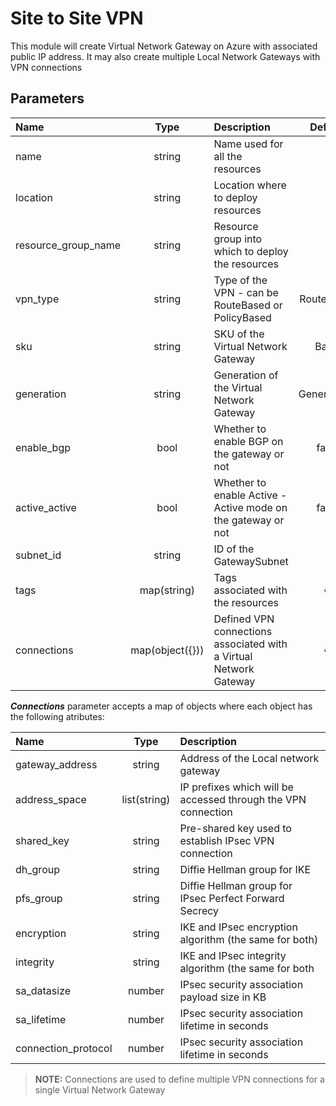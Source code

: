 # Site to Site VPN

This module will create Virtual Network Gateway on Azure with associated public IP address. It may also create multiple Local Network Gateways with VPN connections

## Parameters

|Name|Type|Description|Default|
|:-|:-:|:-|:-:|
|name|string|Name used for all the resources|-|
|location|string|Location where to deploy resources|-|
|resource_group_name|string|Resource group into which to deploy the resources|-|
|vpn_type|string|Type of the VPN - can be RouteBased or PolicyBased|RouteBased|
|sku|string|SKU of the Virtual Network Gateway|Basic|
|generation|string|Generation of the Virtual Network Gateway|Generation1|
|enable_bgp|bool|Whether to enable BGP on the gateway or not|false|
|active_active|bool|Whether to enable Active - Active mode on the gateway or not|false|
|subnet_id|string|ID of the GatewaySubnet|-|
|tags|map(string)|Tags associated with the resources|{}|
|connections|map(object({}))|Defined VPN connections associated with a Virtual Network Gateway|{}|

***Connections*** parameter accepts a map of objects where each object has the following atributes:

|Name|Type|Description|
|:-|:-:|:-|
|gateway_address|string|Address of the Local network gateway|
|address_space|list(string)|IP prefixes which will be accessed through the VPN connection|
|shared_key|string|Pre-shared key used to establish IPsec VPN connection|
|dh_group|string|Diffie Hellman group for IKE|
|pfs_group|string|Diffie Hellman group for IPsec Perfect Forward Secrecy|
|encryption|string|IKE and IPsec encryption algorithm (the same for both)|
|integrity|string|IKE and IPsec integrity algorithm (the same for both|
|sa_datasize|number|IPsec security association payload size in KB|
|sa_lifetime|number|IPsec security association lifetime in seconds|
|connection_protocol|number|IPsec security association lifetime in seconds|

>**NOTE:** Connections are used to define multiple VPN connections for a single Virtual Network Gateway
